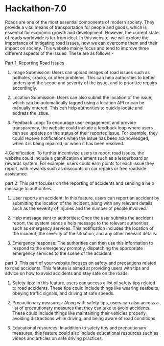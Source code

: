 # Hackathon-7.0

Roads are one of the most essential components of modern society. They provide a vital means of transportation for people and goods, which is essential for economic growth and development. However, the current state of roads worldwide is far from ideal. In this website, we will explore the importance of mitigating road issues, how we can overcome them and their impact on society. This website mainly focus and tend to improve three different aspects of the issues. These are as follows:-

Part 1: Reporting Road Issues

1. Image Submission: Users can upload images of road issues such as potholes, cracks, or other problems. This can help authorities to better understand the scope and severity of the issue, and to prioritize repairs accordingly.

2. Location Submission: Users can also submit the location of the issue, which can be automatically tagged using a location API or can be manually entered. This can help authorities to quickly locate and address the issue.

3. Feedback Loop: To encourage user engagement and provide transparency, the website could include a feedback loop where users can see updates on the status of their reported issue. For example, they could receive notifications when the issue has been acknowledged, when it is being repaired, or when it has been resolved.

4.Gamification: To further incentivize users to report road issues, the website could include a gamification element such as a leaderboard or rewards system. For example, users could earn points for each issue they report, with rewards such as discounts on car repairs or free roadside assistance.

part 2: This part focuses on the reporting of accidents and sending a help message to authorities.

1. User reports an accident: In this feature, users can report an accident by submitting the location of the incident, along with any relevant details such as the severity of injuries and the number of people involved.

2. Help message sent to authorities: Once the user submits the accident report, the system sends a help message to the relevant authorities, such as emergency services. This notification includes the location of the incident, the severity of the situation, and any other relevant details.

3. Emergency response: The authorities can then use this information to respond to the emergency promptly, dispatching the appropriate emergency services to the scene of the accident.

part 3: This part of your website focuses on safety and precautions related to road accidents. This feature is aimed at providing users with tips and advice on how to avoid accidents and stay safe on the roads.

1. Safety tips: In this feature, users can access a list of safety tips related to road accidents. These tips could include things like wearing seatbelts, obeying traffic signals, and driving at safe speeds.

2. Precautionary measures: Along with safety tips, users can also access a list of precautionary measures that they can take to avoid accidents. These could include things like maintaining their vehicles properly, avoiding distractions while driving, and being aware of road conditions.

3. Educational resources: In addition to safety tips and precautionary measures, this feature could also include educational resources such as videos and articles on safe driving practices.
